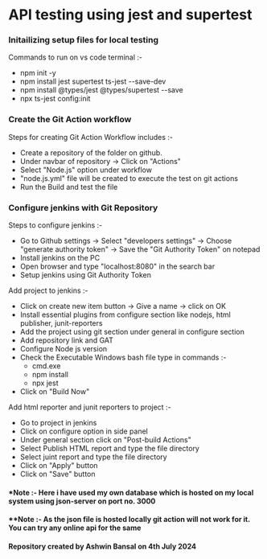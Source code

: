 <h1>API testing using jest and supertest</h1>
<h3>Initailizing setup files for local testing</h3>
<p>
  Commands to run on vs code terminal :-
  <ul>
    <li>npm init -y</li>
    <li>npm install jest supertest ts-jest --save-dev</li>
    <li>npm install @types/jest @types/supertest --save</li>
    <li>npx ts-jest config:init</li>
  </ul>
</p>
<h3>Create the Git Action workflow</h3>
<p>
  Steps for creating Git Action Workflow includes :-
  <ul>
    <li>Create a repository of the folder on github.</li>
    <li>Under navbar of repository -> Click on "Actions"</li>
    <li>Select "Node.js" option under workflow</li>
    <li>"node.js.yml" file will be created to execute the test on git actions</li>
    <li>Run the Build and test the file</li>
  </ul>
</p>
<h3>Configure jenkins with Git Repository</h3>
<p>
  Steps to configure jenkins :-
  <ul>
    <li>Go to Github settings -> Select "developers settings" -> Choose "generate authority token" -> Save the "Git Authority Token" on notepad</li>
    <li>Install jenkins on the PC</li>
    <li>Open browser and type "localhost:8080" in the search bar</li>
    <li>Setup jenkins using Git Authority Token</li>
  </ul>
  Add project to jenkins :-
  <ul>
    <li>Click on create new item button -> Give a name -> click on OK</li>
    <li>Install essential plugins from configure section like nodejs, html publisher, junit-reporters</li>
    <li>Add the project using git section under general in configure section</li>
    <li>Add repository link and GAT</li>
    <li>Configure Node js version</li>
    <li>Check the Executable Windows bash file
      type in commands :-
      <ul>
        <li>cmd.exe</li>
        <li>npm install</li>
        <li>npx jest</li>
      </ul>
    </li>
    <li>Click on "Build Now"</li>
  </ul>
  Add html reporter and junit reporters to project :-
  <ul>
    <li>Go to project in jenkins</li>
    <li>Click on configure option in side panel</li>
    <li>Under general section click on "Post-build Actions"</li>
    <li>Select Publish HTML report and type the file directory</li>
    <li>Select juint report and type the file directory</li>
    <li>Click on "Apply" button</li>
    <li>Click on "Save" button</li>
  </ul>
</p>

<h4>*Note :- Here i have used my own database which is hosted on my local system using json-server on port no. 3000</h4>
<h4>**Note :- As the json file is hosted locally git action will not work for it. You can try any online api for the same</h4>
<h4>Repository created by Ashwin Bansal on 4th July 2024</h4>
